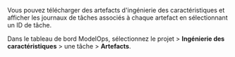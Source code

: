 Vous pouvez télécharger des artefacts d'ingénierie des caractéristiques et afficher les journaux de tâches associés à chaque artefact en sélectionnant un ID de tâche.

Dans le tableau de bord ModelOps, sélectionnez le projet \> **Ingénierie des caractéristiques** \> une tâche \> **Artefacts**.
